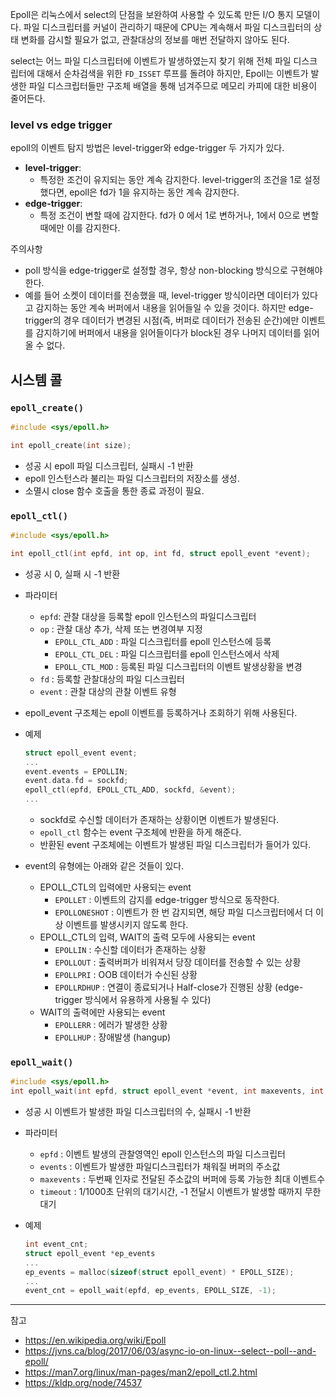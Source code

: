 
Epoll은 리눅스에서 select의 단점을 보완하여 사용할 수 있도록 만든 I/O 통지 모델이다. 파일 디스크립터를 커널이 관리하기 때문에 CPU는 계속해서 파일 디스크립터의 상태 변화를 감시할 필요가 없고, 관찰대상의 정보를 매번 전달하지 않아도 된다.

select는 어느 파일 디스크립터에 이벤트가 발생하였는지 찾기 위해 전체 파일 디스크립터에 대해서 순차검색을 위한 `FD_ISSET` 루프를 돌려야 하지만, Epoll는 이벤트가 발생한 파일 디스크립터들만 구조체 배열을 통해 넘겨주므로 메모리 카피에 대한 비용이 줄어든다. 

### level vs edge trigger

epoll의 이벤트 탐지 방법은 level-trigger와 edge-trigger 두 가지가 있다. 

- **level-trigger**:
  - 특정한 조건이 유지되는 동안 계속 감지한다. level-trigger의 조건을 1로 설정했다면, epoll은 fd가 1을 유지하는 동안 계속 감지한다. 
- **edge-trigger**:
  - 특정 조건이 변할 때에 감지한다. fd가 0 에서 1로 변하거나, 1에서 0으로 변할 때에만 이를 감지한다.

주의사항
- poll 방식을 edge-trigger로 설정할 경우, 항상 non-blocking 방식으로 구현해야 한다. 
- 예를 들어 소켓이 데이터를 전송했을 때, level-trigger 방식이라면 데이터가 있다고 감지하는 동안 계속 버퍼에서 내용을 읽어들일 수 있을 것이다. 하지만 edge-trigger의 경우 데이터가 변경된 시점(즉, 버퍼로 데이터가 전송된 순간)에만 이벤트를 감지하기에 버퍼에서 내용을 읽어들이다가 block된 경우 나머지 데이터를 읽어올 수 없다.

## 시스템 콜

### `epoll_create()`

```c
#include <sys/epoll.h>

int epoll_create(int size);
```

- 성공 시 epoll 파일 디스크립터, 실패시 -1 반환
- epoll 인스턴스라 불리는 파일 디스크립터의 저장소를 생성.
- 소멸시 close 함수 호출을 통한 종료 과정이 필요.

### `epoll_ctl()`
 
```c
#include <sys/epoll.h>

int epoll_ctl(int epfd, int op, int fd, struct epoll_event *event);
```

- 성공 시 0, 실패 시 -1 반환
- 파라미터
    - `epfd`: 관찰 대상을 등록할 epoll 인스턴스의 파일디스크립터
    - `op` : 관찰 대상 추가, 삭제 또는 변경여부 지정
        - `EPOLL_CTL_ADD` : 파일 디스크립터를 epoll 인스턴스에 등록
        - `EPOLL_CTL_DEL` : 파일 디스크립터를 epoll 인스턴스에서 삭제
        - `EPOLL_CTL_MOD` : 등록된 파일 디스크립터의 이벤트 발생상황을 변경
    - `fd` : 등록할 관찰대상의 파일 디스크립터
    - `event` : 관찰 대상의 관찰 이벤트 유형


- epoll_event 구조체는 epoll 이벤트를 등록하거나 조회하기 위해 사용된다.
- 예제

    ```c
    struct epoll_event event;
    ...
    event.events = EPOLLIN;
    event.data.fd = sockfd;
    epoll_ctl(epfd, EPOLL_CTL_ADD, sockfd, &event);
    ...
    ```

    - sockfd로 수신할 데이터가 존재하는 상황이면 이벤트가 발생된다.
    - `epoll_ctl` 함수는 event 구조체에 반환을 하게 해준다.
    - 반환된 event 구조체에는 이벤트가 발생된 파일 디스크립터가 들어가 있다.

- event의 유형에는 아래와 같은 것들이 있다.
  - EPOLL_CTL의 입력에만 사용되는 event
    - `EPOLLET` : 이벤트의 감지를 edge-trigger 방식으로 동작한다.
    - `EPOLLONESHOT` : 이벤트가 한 번 감지되면, 해당 파일 디스크립터에서 더 이상 이벤트를 발생시키지 않도록 한다.
  - EPOLL_CTL의 입력, WAIT의 출력 모두에 사용되는 event
    - `EPOLLIN` : 수신할 데이터가 존재하는 상황  
    - `EPOLLOUT` : 출력버퍼가 비워져서 당장 데이터를 전송할 수 있는 상황  
    - `EPOLLPRI` : OOB 데이터가 수신된 상황  
    - `EPOLLRDHUP` : 연결이 종료되거나 Half-close가 진행된 상황 (edge-trigger 방식에서 유용하게 사용될 수 있다) 
  - WAIT의 출력에만 사용되는 event
    - `EPOLLERR` : 에러가 발생한 상황  
    - `EPOLLHUP` : 장애발생 (hangup)  

### `epoll_wait()`

```c
#include <sys/epoll.h>
int epoll_wait(int epfd, struct epoll_event *event, int maxevents, int timeout);
```

- 성공 시 이벤트가 발생한 파일 디스크립터의 수, 실패시 -1 반환
- 파라미터
  - `epfd` : 이벤트 발생의 관찰영역인 epoll 인스턴스의 파일 디스크립터
  - `events` : 이벤트가 발생한 파일디스크립터가 채워질 버퍼의 주소값
  - `maxevents` : 두번째 인자로 전달된 주소값의 버퍼에 등록 가능한 최대 이벤트수
  - `timeout` : 1/1000초 단위의 대기시간, -1 전달시 이벤트가 발생할 때까지 무한대기

 
- 예제
  
    ```c
    int event_cnt;
    struct epoll_event *ep_events
    ...
    ep_events = malloc(sizeof(struct epoll_event) * EPOLL_SIZE);
    ...
    event_cnt = epoll_wait(epfd, ep_events, EPOLL_SIZE, -1);
    ```

---
참고
- https://en.wikipedia.org/wiki/Epoll
- https://jvns.ca/blog/2017/06/03/async-io-on-linux--select--poll--and-epoll/
- https://man7.org/linux/man-pages/man2/epoll_ctl.2.html
- https://kldp.org/node/74537